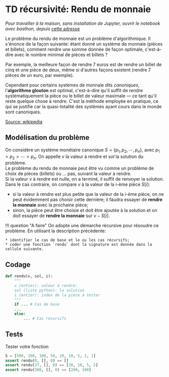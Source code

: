 TD récursivité: Rendu de monnaie
===========================

*Pour travailler à la maison, sans installation de Jupyter, ouvrir le notebook avec basthon, depuis* [cette adresse](https://notebook.basthon.fr/?from=https://nsiboisdo.bdrd.fr/NSITerm/LP2/ipynb/C1TD1Ex.ipynb)

Le problème du rendu de monnaie est un problème d'algorithmique. Il s'énonce de la façon suivante: étant donné un système de monnaie (pièces et billets), comment rendre une somme donnée de façon optimale, c'est-à-dire avec le nombre minimal de pièces et billets ?

Par exemple, la meilleure façon de rendre 7 euros est de rendre un billet de cinq et une pièce de deux, même si d'autres façons existent (rendre 7 pièces de un euro, par exemple). 

Cependant pour certains systèmes de monnaie dits *canoniques*, l'**algorithme glouton** est optimal, c'est-à-dire qu'il suffit de rendre systématiquement la pièce ou le billet de valeur maximale — ce tant qu'il reste quelque chose à rendre. C'est la méthode employée en pratique, ce qui se justifie car la quasi-totalité des systèmes ayant cours dans le monde sont canoniques. 

[Source: wikipedia](https://fr.wikipedia.org/wiki/Probl%C3%A8me_du_rendu_de_monnaie)

## Modélisation du problème

On considère un système monétaire canonique $S=\{p_1, p_2, \cdots, p_n\}$, avec $p_1>p_2>\cdots >p_n$. On appelle $v$ la valeur à rendre et $sol$ la solution du problème.  
Le problème du rendu de monnaie peut être vu comme un problème de choix de pièces (billets) ou ... pas, suivant la valeur à rendre.  
Si la valeur $v$ à rendre est nulle, on a terminé, il suffit de renvoyer la solution. Dans le cas contraire, 
on compare $v$ à la valeur de la i-ème pièce $S\left[i\right]$:  

* si la valeur à rendre est plus petite que la valeur de la i-ème pièce, on ne peut évidemment pas choisir cette dernière; il faudra essayer de **rendre la monnaie** avec la prochaine pièce;
* sinon, la pièce peut être choisie et doit être ajoutée à la solution et on doit essayer de **rendre la monnaie**  sur $v-S\left[ i\right]$.

!!! question "A faire"
    On adopte une démarche récursive pour résoudre ce problème. En utilisant la description précédente:  
    
    * identifier le cas de base et le ou les cas récursifs;
    * coder une fonction `rendu` dont la signature est donnée dans la cellule suivante.

## Codage


```python
def rendu(v, sol, i):
    """
    v (entier): valeur à rendre;
    sol (liste python): la solution
    i (entier): index de la pièce à tester
    """
    if ... # Cas de base
    ...
    else:
        ... # Cas récursifs
```

## Tests

Tester votre fonction


```python
S = [500, 200, 100, 50, 20, 10, 5, 2, 1]
assert rendu(0, [], 0) == []
assert rendu(37, [], 0) == [20, 10, 5, 2]
assert rendu(300, [], 0) == [200, 100]
```

